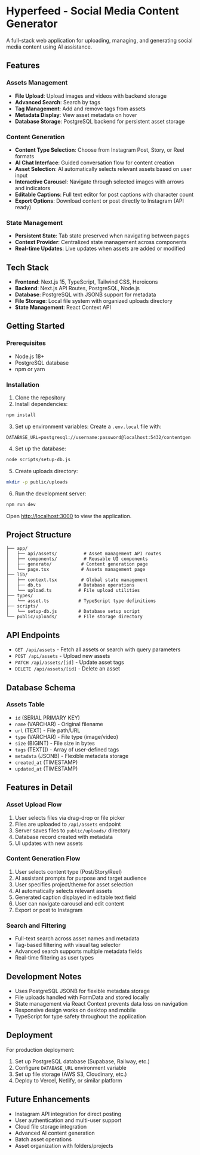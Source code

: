 # Hyperfeed - Social Media Content Generator

A full-stack web application for uploading, managing, and generating social media content using AI assistance.

## Features

### Assets Management
- **File Upload**: Upload images and videos with backend storage
- **Advanced Search**: Search by tags
- **Tag Management**: Add and remove tags from assets
- **Metadata Display**: View asset metadata on hover
- **Database Storage**: PostgreSQL backend for persistent asset storage

### Content Generation
- **Content Type Selection**: Choose from Instagram Post, Story, or Reel formats
- **AI Chat Interface**: Guided conversation flow for content creation
- **Asset Selection**: AI automatically selects relevant assets based on user input
- **Interactive Carousel**: Navigate through selected images with arrows and indicators
- **Editable Captions**: Full text editor for post captions with character count
- **Export Options**: Download content or post directly to Instagram (API ready)

### State Management
- **Persistent State**: Tab state preserved when navigating between pages
- **Context Provider**: Centralized state management across components
- **Real-time Updates**: Live updates when assets are added or modified

## Tech Stack

- **Frontend**: Next.js 15, TypeScript, Tailwind CSS, Heroicons
- **Backend**: Next.js API Routes, PostgreSQL, Node.js
- **Database**: PostgreSQL with JSONB support for metadata
- **File Storage**: Local file system with organized uploads directory
- **State Management**: React Context API

## Getting Started

### Prerequisites
- Node.js 18+ 
- PostgreSQL database
- npm or yarn

### Installation

1. Clone the repository
2. Install dependencies:
```bash
npm install
```

3. Set up environment variables:
Create a `.env.local` file with:
```
DATABASE_URL=postgresql://username:password@localhost:5432/contentgen
```

4. Set up the database:
```bash
node scripts/setup-db.js
```

5. Create uploads directory:
```bash
mkdir -p public/uploads
```

6. Run the development server:
```bash
npm run dev
```

Open [http://localhost:3000](http://localhost:3000) to view the application.

## Project Structure

```
├── app/
│   ├── api/assets/          # Asset management API routes
│   ├── components/          # Reusable UI components
│   ├── generate/           # Content generation page
│   └── page.tsx            # Assets management page
├── lib/
│   ├── context.tsx         # Global state management
│   ├── db.ts              # Database operations
│   └── upload.ts          # File upload utilities
├── types/
│   └── asset.ts           # TypeScript type definitions
├── scripts/
│   └── setup-db.js        # Database setup script
└── public/uploads/        # File storage directory
```

## API Endpoints

- `GET /api/assets` - Fetch all assets or search with query parameters
- `POST /api/assets` - Upload new assets
- `PATCH /api/assets/[id]` - Update asset tags
- `DELETE /api/assets/[id]` - Delete an asset

## Database Schema

### Assets Table
- `id` (SERIAL PRIMARY KEY)
- `name` (VARCHAR) - Original filename
- `url` (TEXT) - File path/URL
- `type` (VARCHAR) - File type (image/video)
- `size` (BIGINT) - File size in bytes
- `tags` (TEXT[]) - Array of user-defined tags
- `metadata` (JSONB) - Flexible metadata storage
- `created_at` (TIMESTAMP)
- `updated_at` (TIMESTAMP)

## Features in Detail

### Asset Upload Flow
1. User selects files via drag-drop or file picker
2. Files are uploaded to `/api/assets` endpoint
3. Server saves files to `public/uploads/` directory
4. Database record created with metadata
5. UI updates with new assets

### Content Generation Flow
1. User selects content type (Post/Story/Reel)
2. AI assistant prompts for purpose and target audience
3. User specifies project/theme for asset selection
4. AI automatically selects relevant assets
5. Generated caption displayed in editable text field
6. User can navigate carousel and edit content
7. Export or post to Instagram

### Search and Filtering
- Full-text search across asset names and metadata
- Tag-based filtering with visual tag selector
- Advanced search supports multiple metadata fields
- Real-time filtering as user types

## Development Notes

- Uses PostgreSQL JSONB for flexible metadata storage
- File uploads handled with FormData and stored locally
- State management via React Context prevents data loss on navigation
- Responsive design works on desktop and mobile
- TypeScript for type safety throughout the application

## Deployment

For production deployment:
1. Set up PostgreSQL database (Supabase, Railway, etc.)
2. Configure `DATABASE_URL` environment variable
3. Set up file storage (AWS S3, Cloudinary, etc.)
4. Deploy to Vercel, Netlify, or similar platform

## Future Enhancements

- Instagram API integration for direct posting
- User authentication and multi-user support
- Cloud file storage integration
- Advanced AI content generation
- Batch asset operations
- Asset organization with folders/projects
